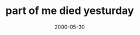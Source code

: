 ---
layout: base.njk
title : 'part of me died yesturday' 
view_title : 'part of me died yesturday' 
year : '2000' 
date : '2000-05-30' 
img_file : '/drawing/partofmedi.png' 
html_file : 'patofme' 
next_html : 'badlogic.html' 
year_order : '355' 
permalink : "title/{{html_file}}.html"
---